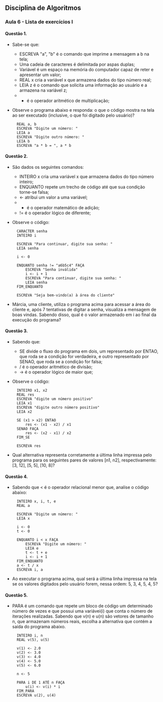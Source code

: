 ## Disciplina de Algoritmos

### Aula 6 - Lista de exercícios I

#### Questão 1.

- Sabe-se que:

    - ESCREVA "a", "b" é o comando que imprime a mensagem a b na tela;
    - Uma cadeia de caracteres é delimitada por aspas duplas;
    - Variável é um espaço na memória do computador capaz de reter e apresentar um valor;
    - REAL x cria a variável x que armazena dados do tipo número real;
    - LEIA z é o comando que solicita uma informação ao usuário e a armazena na variável z;
    - * é o operador aritmético de multiplicação;

- Observe o programa abaixo e responda: o que o código mostra na tela ao ser executado (inclusive, o que foi digitado pelo usuário)?
    
        
        REAL a, b
        ESCREVA "Digite um número: "
        LEIA a
        ESCREVA "Digite outro número: "
        LEIA b
        ESCREVA "a * b = ", a * b
        
#### Questão 2.

- São dados os seguintes comandos:

    - INTEIRO x cria uma variável x que armazena dados do tipo número inteiro;
    - ENQUANTO repete um trecho de código até que sua condição torne-se falsa;
    - <- atribui um valor a uma variável;
    - + é o operador matemático de adição;
    - != é o operador lógico de diferente;

- Observe o código:

        
        CARACTER senha
        INTEIRO i

        ESCREVA "Para continuar, digite sua senha: "
        LEIA senha

        i <- 0

        ENQUANTO senha != "a6b5c4" FAÇA
            ESCREVA "Senha inválida"
            i <- i + 1
            ESCREVA "Para continuar, digite sua senha: "
            LEIA senha
        FIM_ENQUANTO

        ESCREVA "Seja bem-vindo(a) à área do cliente"
        
- Márcia, uma cliente, utiliza o programa acima para acessar a área do cliente e, após 7 tentativas de digitar a senha, visualiza a mensagem de boas vindas. Sabendo disso, qual é o valor armazenado em i ao final da execução do programa?

#### Questão 3.

- Sabendo que:

    - SE divide o fluxo do programa em dois, um representado por ENTAO, que roda se a condição for verdadeira, e outro representado por SENAO, que roda se a condição for falsa;
    - / é o operador aritmético de divisão;
    - ->  é o operador lógico de maior que;

- Observe o código:

        
        INTEIRO x1, x2
        REAL res
        ESCREVA "digite um número positivo"
        LEIA x1
        ESCREVA "digite outro número positivo"
        LEIA x2

        SE (x1 > x2) ENTAO
            res <- (x1 - x2) / x1
        SENAO FAÇA
            res <- (x2 - x1) / x2
        FIM_SE

        ESCREVA res
        
- Qual alternativa representa corretamente a última linha impressa pelo programa para os seguintes pares de valores [n1, n2], respectivamente: [3, 12], [5, 5], [10, 8]?

#### Questão 4.

- Sabendo que < é o operador relacional menor que, analise o código abaixo:
    
        
        INTEIRO x, i, t, e
        REAL a

        ESCREVA "Digite um número: "
        LEIA x
    
        i <- 0
        t <- 0

        ENQUANTO i < x FAÇA
            ESCREVA "Digite um número: "
            LEIA e
            t <- t + e
            i <- i + 1
        FIM_ENQUANTO
        a <- t / x
        ESCREVA i, a
        
- Ao executar o programa acima, qual será a última linha impressa na tela se os valores digitados pelo usuário forem, nessa ordem: 5, 3, 4, 5, 4, 5?

#### Questão 5.

- PARA é um comando que repete um bloco de código um determinado número de vezes e que possui uma variávei(i) que conta o número de iterações realizadas. Sabendo que v(n) e u(n) são vetores de tamanho n, que armazenam números reais, escolha a alternativa que contém a saída do programa abaixo.

        
        INTEIRO i, n
        REAL v(5), u(5)

        v(1) <- 2.0
        v(2) <- 3.0
        v(3) <- 4.0
        v(4) <- 5.0
        v(5) <- 6.0

        n <- 5

        PARA i DE 1 ATÉ n FAÇA
            u(i) <- v(i) * i
        FIM_PARA
        ESCREVA u(2), u(4)
        